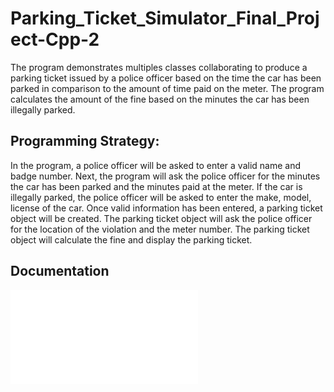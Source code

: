 # Parking_Ticket_Simulator_Final_Project-Cpp-2
The program demonstrates multiples classes collaborating to produce a parking ticket issued by a police officer based on the time the car has been parked in comparison to the amount of time paid on the meter. The program calculates the amount of the fine based on the minutes the car has been illegally parked.

## Programming Strategy:
In the program, a police officer will be asked to enter a valid name and badge number. Next, the program will ask the police officer for the minutes the car has been parked and the minutes paid at the meter. If the car is illegally parked, the police officer will be asked to enter the make, model, license of the car. Once valid information has been entered, a parking ticket object will be created. The parking ticket object will ask the police officer for the location of the violation and the meter number. The parking ticket object will calculate the fine and display the parking ticket.

## Documentation
![Parking Ticket Simulator Design Document](FinalProject_ParkingTicketSimulator.pdf)


